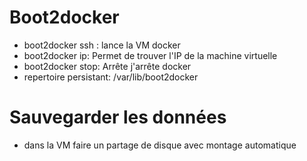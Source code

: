 # Boot2docker

- boot2docker ssh : lance la VM docker
- boot2docker ip: Permet de trouver l'IP de la machine virtuelle
- boot2docker stop: Arrête j'arrête docker
- repertoire persistant: /var/lib/boot2docker

# Sauvegarder les données

- dans la VM faire un partage de disque avec montage automatique 

